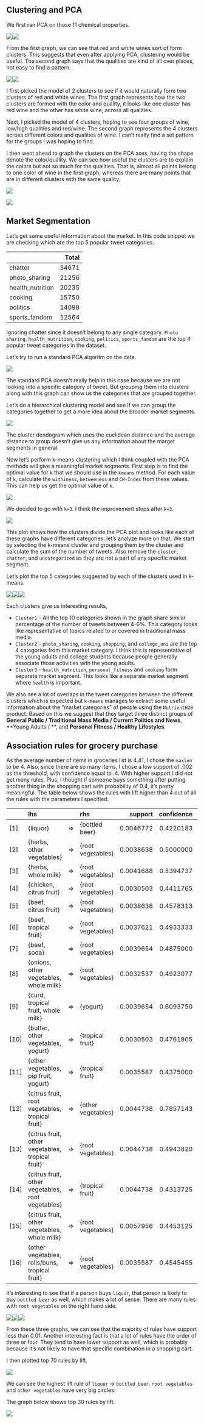 ## Clustering and PCA

We first ran PCA on those 11 chemical properties.

![](exercise_4_files/figure-markdown_github/winepca-1.png)![](exercise_4_files/figure-markdown_github/winepca-2.png)

From the first graph, we can see that red and white wines sort of form
clusters. This suggests that even after applying PCA, clustering would
be useful. The second graph says that the qualities are kind of all over
places, not easy to find a pattern.

![](exercise_4_files/figure-markdown_github/wineclustering-1.png)![](exercise_4_files/figure-markdown_github/wineclustering-2.png)

I first picked the model of 2 clusters to see if it would naturally form
two clusters of red and white wines. The first graph represents how the
two clusters are formed with the color and quality, it looks like one
cluster has red wine and the other has white wine, across all qualities.

Next, I picked the model of 4 clusters, hoping to see four groups of
wine, low/high qualities and red/wine. The second graph represents the 4
clusters across different colors and qualities of wine. I can’t really
find a set pattern for the groups I was hoping to find.

I then went ahead to graph the clusters on the PCA axes, having the
shape denote the color/quality. We can see how useful the clusters are
to explain the colors but not so much for the qualities. That is, almost
all points belong to one color of wine in the first graph, whereas there
are many points that are in different clusters with the same quality.

![](exercise_4_files/figure-markdown_github/wineclustering-graph1-1.png)

![](exercise_4_files/figure-markdown_github/wineclustering-graph2-1.png)

## Market Segmentation

Let’s get some useful information about the market. In this code snippet
we are checking which are the top 5 popular tweet categories.

|                  | Total |
|:-----------------|------:|
| chatter          | 34671 |
| photo_sharing    | 21256 |
| health_nutrition | 20235 |
| cooking          | 15750 |
| politics         | 14098 |
| sports_fandom    | 12564 |

Ignoring chatter since it doesn’t belong to any single category.
`Photo sharing`, `health_nutrition`, `cooking`, `politics`,
`sports_fandom` are the top 4 popular tweet categories in the dataset.

Let’s try to run a standard PCA algoritm on the data.

![](exercise_4_files/figure-markdown_github/pca-1.png)

The standard PCA doesn’t really help in this case because we are not
looking into a specific category of tweet. But grouping them into
clusters along with this graph can show us the categories that are
grouped together.

Let’s do a hierarchical clustering model and see if we can group the
categories together to get a more idea about the broader market
segments.

![](exercise_4_files/figure-markdown_github/hcluster-1.png)

The cluster dendogram which uses the euclidean distance and the average
distance to group doesn’t give us any information about the marget
segments in general.

Now let’s perform k-means clustering which I think coupled with the PCA
methods will give a meaningful market segments. First step is to find
the optimal value for k that we should use in the `kmeans` method. For
each value of `k`, calculate the `withiness`, `betweeness` and
`CH-Index` from these values. This can help us get the optimal value of
`k`.

![](exercise_4_files/figure-markdown_github/clusterBtwness-1.png)

We decided to go with `k=3`. I think the improvement stops after `k=3`.

![](exercise_4_files/figure-markdown_github/kmeans_cluster-1.png)

This plot shows how the clusters divide the PCA plot and looks like each
of these graphs have different categories. let’s analyze more on that.
We start by selecting the k-means cluster and grouping them by the
cluster and calculate the sum of the number of tweets. Also remove the
`cluster`, `chatter`, and `uncategorized` as they are not a part of any
specific market segment.

Let’s plot the top 5 categories suggested by each of the clusters used
in k-means.

![](exercise_4_files/figure-markdown_github/top5_eachCluster-1.png)![](exercise_4_files/figure-markdown_github/top5_eachCluster-2.png)![](exercise_4_files/figure-markdown_github/top5_eachCluster-3.png)

Each clusters give us interesting results,

-   `Cluster1` - All the top 10 categories shown in the graph share
    similar percentage of the number of tweets between 4-6%. This
    category looks like representative of topics related to or covered
    in traditional mass media.
-   `Cluster2` - `photo_sharing`, `cooking`, `shopping`, and
    `college_uni` are the top 4 categories from this market category. I
    think this is representative of the young adults and college
    students because people generally associate those activities with
    the young adults.
-   `Cluster3` - `health_nutrition`, `personal_fitness` and `cooking`
    form separate market segment. This looks like a separate market
    segment where `health` is important.

We also see a lot of overlaps in the tweet categories between the
different clusters which is expected but `k-means` manages to extract
some useful information about the “market categories” of people using
the `NutrientH20` product. Based on this we suggest that they target
three distinct groups of **General Public / Traditional Mass Media /
Current Politics and News**, **Young Adults / **, and **Personal Fitness
/ Healthy Lifestyles**.

## Association rules for grocery purchase

As the average number of items in groceries list is 4.41, I chose the
`maxlen` to be 4. Also, since there are so many items, I chose a low
support of .002 as the threshold, with confidence equal to .4. With
higher support I did not get many rules. Plus, I thought if someone buys
something after putting another thing in the shopping cart with
probability of 0.4, it’s pretty meaningful. The table below shows the
rules with lift higher than 4 out of all the rules with the parameters I
specified.

|        | lhs                                               |     | rhs                |   support | confidence |  coverage |     lift | count |
|:-------|:--------------------------------------------------|:----|:-------------------|----------:|-----------:|----------:|---------:|------:|
| \[1\]  | {liquor}                                          | =>  | {bottled beer}     | 0.0046772 |  0.4220183 | 0.0110829 | 5.240594 |    46 |
| \[2\]  | {herbs, other vegetables}                         | =>  | {root vegetables}  | 0.0038638 |  0.5000000 | 0.0077275 | 4.587220 |    38 |
| \[3\]  | {herbs, whole milk}                               | =>  | {root vegetables}  | 0.0041688 |  0.5394737 | 0.0077275 | 4.949369 |    41 |
| \[4\]  | {chicken, citrus fruit}                           | =>  | {root vegetables}  | 0.0030503 |  0.4411765 | 0.0069141 | 4.047547 |    30 |
| \[5\]  | {beef, citrus fruit}                              | =>  | {root vegetables}  | 0.0038638 |  0.4578313 | 0.0084392 | 4.200346 |    38 |
| \[6\]  | {beef, tropical fruit}                            | =>  | {root vegetables}  | 0.0037621 |  0.4933333 | 0.0076258 | 4.526057 |    37 |
| \[7\]  | {beef, soda}                                      | =>  | {root vegetables}  | 0.0039654 |  0.4875000 | 0.0081342 | 4.472540 |    39 |
| \[8\]  | {onions, other vegetables, whole milk}            | =>  | {root vegetables}  | 0.0032537 |  0.4923077 | 0.0066090 | 4.516648 |    32 |
| \[9\]  | {curd, tropical fruit, whole milk}                | =>  | {yogurt}           | 0.0039654 |  0.6093750 | 0.0065074 | 4.368224 |    39 |
| \[10\] | {butter, other vegetables, yogurt}                | =>  | {tropical fruit}   | 0.0030503 |  0.4761905 | 0.0064057 | 4.538114 |    30 |
| \[11\] | {other vegetables, pip fruit, yogurt}             | =>  | {tropical fruit}   | 0.0035587 |  0.4375000 | 0.0081342 | 4.169392 |    35 |
| \[12\] | {citrus fruit, root vegetables, tropical fruit}   | =>  | {other vegetables} | 0.0044738 |  0.7857143 | 0.0056940 | 4.060694 |    44 |
| \[13\] | {citrus fruit, other vegetables, tropical fruit}  | =>  | {root vegetables}  | 0.0044738 |  0.4943820 | 0.0090493 | 4.535678 |    44 |
| \[14\] | {citrus fruit, other vegetables, root vegetables} | =>  | {tropical fruit}   | 0.0044738 |  0.4313725 | 0.0103711 | 4.110997 |    44 |
| \[15\] | {citrus fruit, other vegetables, whole milk}      | =>  | {root vegetables}  | 0.0057956 |  0.4453125 | 0.0130147 | 4.085493 |    57 |
| \[16\] | {other vegetables, rolls/buns, tropical fruit}    | =>  | {root vegetables}  | 0.0035587 |  0.4545455 | 0.0078292 | 4.170200 |    35 |

It’s interesting to see that if a person buys `liquor`, that person is
likely to buy `bottled beer` as well, which makes a lot of sense. There
are many rules with `root vegetables` on the right hand side.

![](exercise_4_files/figure-markdown_github/groceries-2-1.png)![](exercise_4_files/figure-markdown_github/groceries-2-2.png)![](exercise_4_files/figure-markdown_github/groceries-2-3.png)

From these three graphs, we can see that the majority of rules have
support less than 0.01. Another interesting fact is that a lot of rules
have the order of three or four. They tend to have lower support as
well, which is probably because it’s not likely to have that specific
combination in a shopping cart.

I then plotted top 70 rules by lift.

![](exercise_4_files/figure-markdown_github/groceries-3-1.png)

We can see the highest lift rule of `liquor` → `bottled beer`.
`root vegetables` and `other vegetables` have very big circles.

The graph below shows top 30 rules by lift.

![](exercise_4_files/figure-markdown_github/groceries-4-1.png)

